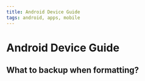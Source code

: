 ```yaml
---
title: Android Device Guide
tags: android, apps, mobile
---
```


# Android Device Guide

## What to backup when formatting?

